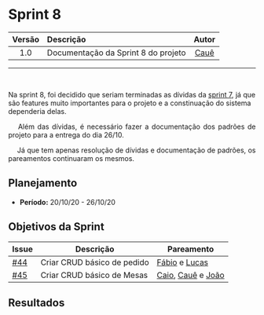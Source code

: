 # Sprint 8

| Versão | Descrição | Autor |
| :----: | :-------- | :---: |
| 1.0 | Documentação da Sprint 8 do projeto | [Cauê](https://github.com/caue96) |

***

<p align="justify">&emsp;

Na sprint 8, foi decidido que seriam terminadas as dívidas da [sprint 7](docs/reunioes/sprint7.md), já que são features muito importantes para o projeto e a constinuação do sistema dependeria delas.
</p>
<p align="justify">&emsp;
Além das dívidas, é necessário fazer a documentação dos padrões de projeto para a entrega do dia 26/10.
</p>
<p align="justify">&emsp;
Já que tem apenas resolução de dívidas e documentação de padrões, os pareamentos continuaram os mesmos.
</p>


## Planejamento
* **Período:** 20/10/20 - 26/10/20

## Objetivos da Sprint

|Issue|Descrição|Pareamento|
|--|--|--|
|[#44](https://github.com/UnBArqDsw/2020.1_G10_QRodizio/issues/44)| Criar CRUD básico de pedido|[Fábio](https://github.com/fabio1079) e [Lucas](https://github.com/lucasmidlhey) |
|[#45](https://github.com/UnBArqDsw/2020.1_G10_QRodizio/issues/45)|Criar CRUD básico de Mesas|[Caio](https://github.com/Caiocbeleza), [Cauê](https://github.com/caue96) e [João](https://github.com/jppgomes)|

## Resultados
